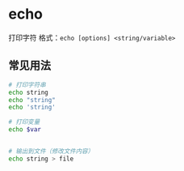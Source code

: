 # echo

打印字符
格式：`echo [options] <string/variable>`

## 常见用法
```bash
# 打印字符串
echo string
echo "string"
echo 'string'

# 打印变量
echo $var


# 输出到文件（修改文件内容）
echo string > file
```

